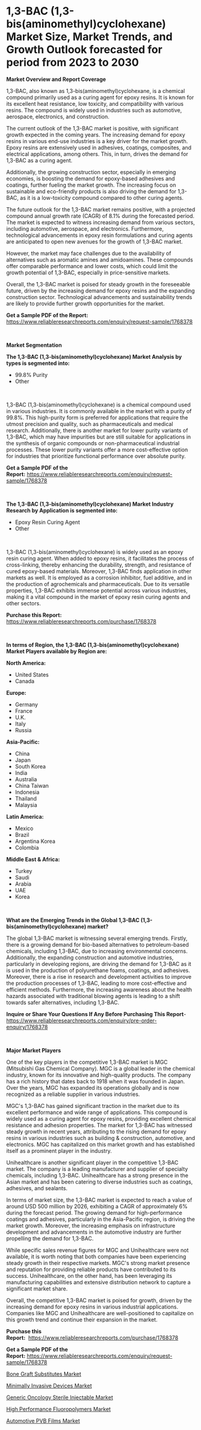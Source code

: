 <p><h1>1,3-BAC (1,3-bis(aminomethyl)cyclohexane) Market Size, Market Trends, and Growth Outlook forecasted for period from 2023 to 2030</h1></p><p><strong>Market Overview and Report Coverage</strong></p>
<p><p>1,3-BAC, also known as 1,3-bis(aminomethyl)cyclohexane, is a chemical compound primarily used as a curing agent for epoxy resins. It is known for its excellent heat resistance, low toxicity, and compatibility with various resins. The compound is widely used in industries such as automotive, aerospace, electronics, and construction.</p><p>The current outlook of the 1,3-BAC market is positive, with significant growth expected in the coming years. The increasing demand for epoxy resins in various end-use industries is a key driver for the market growth. Epoxy resins are extensively used in adhesives, coatings, composites, and electrical applications, among others. This, in turn, drives the demand for 1,3-BAC as a curing agent.</p><p>Additionally, the growing construction sector, especially in emerging economies, is boosting the demand for epoxy-based adhesives and coatings, further fueling the market growth. The increasing focus on sustainable and eco-friendly products is also driving the demand for 1,3-BAC, as it is a low-toxicity compound compared to other curing agents.</p><p>The future outlook for the 1,3-BAC market remains positive, with a projected compound annual growth rate (CAGR) of 8.1% during the forecasted period. The market is expected to witness increasing demand from various sectors, including automotive, aerospace, and electronics. Furthermore, technological advancements in epoxy resin formulations and curing agents are anticipated to open new avenues for the growth of 1,3-BAC market.</p><p>However, the market may face challenges due to the availability of alternatives such as aromatic amines and amidoamines. These compounds offer comparable performance and lower costs, which could limit the growth potential of 1,3-BAC, especially in price-sensitive markets.</p><p>Overall, the 1,3-BAC market is poised for steady growth in the foreseeable future, driven by the increasing demand for epoxy resins and the expanding construction sector. Technological advancements and sustainability trends are likely to provide further growth opportunities for the market.</p></p>
<p><strong>Get a Sample PDF of the Report:</strong> <a href="https://www.reliableresearchreports.com/enquiry/request-sample/1768378">https://www.reliableresearchreports.com/enquiry/request-sample/1768378</a></p>
<p>&nbsp;</p>
<p><strong>Market Segmentation</strong></p>
<p><strong>The 1,3-BAC (1,3-bis(aminomethyl)cyclohexane) Market Analysis by types is segmented into:</strong></p>
<p><ul><li>99.8% Purity</li><li>Other</li></ul></p>
<p>&nbsp;</p>
<p><p>1,3-BAC (1,3-bis(aminomethyl)cyclohexane) is a chemical compound used in various industries. It is commonly available in the market with a purity of 99.8%. This high-purity form is preferred for applications that require the utmost precision and quality, such as pharmaceuticals and medical research. Additionally, there is another market for lower purity variants of 1,3-BAC, which may have impurities but are still suitable for applications in the synthesis of organic compounds or non-pharmaceutical industrial processes. These lower purity variants offer a more cost-effective option for industries that prioritize functional performance over absolute purity.</p></p>
<p><strong>Get a Sample PDF of the Report:</strong>&nbsp;<a href="https://www.reliableresearchreports.com/enquiry/request-sample/1768378">https://www.reliableresearchreports.com/enquiry/request-sample/1768378</a></p>
<p>&nbsp;</p>
<p><strong>The 1,3-BAC (1,3-bis(aminomethyl)cyclohexane) Market Industry Research by Application is segmented into:</strong></p>
<p><ul><li>Epoxy Resin Curing Agent</li><li>Other</li></ul></p>
<p>&nbsp;</p>
<p><p>1,3-BAC (1,3-bis(aminomethyl)cyclohexane) is widely used as an epoxy resin curing agent. When added to epoxy resins, it facilitates the process of cross-linking, thereby enhancing the durability, strength, and resistance of cured epoxy-based materials. Moreover, 1,3-BAC finds application in other markets as well. It is employed as a corrosion inhibitor, fuel additive, and in the production of agrochemicals and pharmaceuticals. Due to its versatile properties, 1,3-BAC exhibits immense potential across various industries, making it a vital compound in the market of epoxy resin curing agents and other sectors.</p></p>
<p><strong>Purchase this Report:</strong>&nbsp; <a href="https://www.reliableresearchreports.com/purchase/1768378">https://www.reliableresearchreports.com/purchase/1768378</a></p>
<p>&nbsp;</p>
<p><strong>In terms of Region, the 1,3-BAC (1,3-bis(aminomethyl)cyclohexane) Market Players available by Region are:</strong></p>
<p>
    <p> <strong> North America: </strong>
        <ul>
            <li>United States</li>
            <li>Canada</li>
        </ul>
        </p> 
    <p> <strong> Europe: </strong>
        <ul>
            <li>Germany</li>
            <li>France</li>
            <li>U.K.</li>
            <li>Italy</li>
            <li>Russia</li>
        </ul>
        </p> 
    <p> <strong> Asia-Pacific: </strong>
        <ul>
            <li>China</li>
            <li>Japan</li>
            <li>South Korea</li>
            <li>India</li>
            <li>Australia</li>
            <li>China Taiwan</li>
            <li>Indonesia</li>
            <li>Thailand</li>
            <li>Malaysia</li>
        </ul>
        </p> 
    <p> <strong> Latin America: </strong>
        <ul>
            <li>Mexico</li>
            <li>Brazil</li>
            <li>Argentina Korea</li>
            <li>Colombia</li>
        </ul>
        </p> 
    <p> <strong> Middle East & Africa: </strong>
        <ul>
            <li>Turkey</li>
            <li>Saudi</li>
            <li>Arabia</li>
            <li>UAE</li>
            <li>Korea</li>
        </ul>
    </p>
    </p>
<p>&nbsp;</p>
<p><strong>What are the Emerging Trends in the Global 1,3-BAC (1,3-bis(aminomethyl)cyclohexane) market?</strong></p>
<p><p>The global 1,3-BAC market is witnessing several emerging trends. Firstly, there is a growing demand for bio-based alternatives to petroleum-based chemicals, including 1,3-BAC, due to increasing environmental concerns. Additionally, the expanding construction and automotive industries, particularly in developing regions, are driving the demand for 1,3-BAC as it is used in the production of polyurethane foams, coatings, and adhesives. Moreover, there is a rise in research and development activities to improve the production processes of 1,3-BAC, leading to more cost-effective and efficient methods. Furthermore, the increasing awareness about the health hazards associated with traditional blowing agents is leading to a shift towards safer alternatives, including 1,3-BAC.</p></p>
<p><strong>Inquire or Share Your Questions If Any Before Purchasing This Report</strong>- <a href="https://www.reliableresearchreports.com/enquiry/pre-order-enquiry/1768378">https://www.reliableresearchreports.com/enquiry/pre-order-enquiry/1768378</a></p>
<p>&nbsp;</p>
<p><strong>Major Market Players</strong></p>
<p><p>One of the key players in the competitive 1,3-BAC market is MGC (Mitsubishi Gas Chemical Company). MGC is a global leader in the chemical industry, known for its innovative and high-quality products. The company has a rich history that dates back to 1918 when it was founded in Japan. Over the years, MGC has expanded its operations globally and is now recognized as a reliable supplier in various industries.</p><p>MGC's 1,3-BAC has gained significant traction in the market due to its excellent performance and wide range of applications. This compound is widely used as a curing agent for epoxy resins, providing excellent chemical resistance and adhesion properties. The market for 1,3-BAC has witnessed steady growth in recent years, attributing to the rising demand for epoxy resins in various industries such as building & construction, automotive, and electronics. MGC has capitalized on this market growth and has established itself as a prominent player in the industry.</p><p>Unihealthcare is another significant player in the competitive 1,3-BAC market. The company is a leading manufacturer and supplier of specialty chemicals, including 1,3-BAC. Unihealthcare has a strong presence in the Asian market and has been catering to diverse industries such as coatings, adhesives, and sealants.</p><p>In terms of market size, the 1,3-BAC market is expected to reach a value of around USD 500 million by 2026, exhibiting a CAGR of approximately 6% during the forecast period. The growing demand for high-performance coatings and adhesives, particularly in the Asia-Pacific region, is driving the market growth. Moreover, the increasing emphasis on infrastructure development and advancements in the automotive industry are further propelling the demand for 1,3-BAC.</p><p>While specific sales revenue figures for MGC and Unihealthcare were not available, it is worth noting that both companies have been experiencing steady growth in their respective markets. MGC's strong market presence and reputation for providing reliable products have contributed to its success. Unihealthcare, on the other hand, has been leveraging its manufacturing capabilities and extensive distribution network to capture a significant market share.</p><p>Overall, the competitive 1,3-BAC market is poised for growth, driven by the increasing demand for epoxy resins in various industrial applications. Companies like MGC and Unihealthcare are well-positioned to capitalize on this growth trend and continue their expansion in the market.</p></p>
<p><strong>Purchase this Report:</strong>&nbsp;&nbsp;<a href="https://www.reliableresearchreports.com/purchase/1768378">https://www.reliableresearchreports.com/purchase/1768378</a></p>
<p></p>
<p><strong>Get a Sample PDF of the Report:</strong>&nbsp;<a href="https://www.reliableresearchreports.com/enquiry/request-sample/1768378">https://www.reliableresearchreports.com/enquiry/request-sample/1768378</a></p>
<p><p><a href="https://www.linkedin.com/pulse/bone-graft-substitutes-market-size-growth-forecast-from-memqf/">Bone Graft Substitutes Market</a></p><p><a href="https://www.linkedin.com/pulse/minimally-invasive-devices-market-challenges-opportunities-4heaf/">Minimally Invasive Devices Market</a></p><p><a href="https://medium.com/@donaldmendez2018/generic-oncology-sterile-injectable-market-size-and-market-trends-complete-industry-overview-2023-258211483046">Generic Oncology Sterile Injectable Market</a></p><p><a href="https://medium.com/@randyrose31/high-performance-fluoropolymers-market-size-cagr-trends-2024-2030-06590e339988">High Performance Fluoropolymers Market</a></p><p><a href="https://github.com/amonskiyk/Market-Research-Report-List-1/blob/main/automotive-pvb-films-market.md">Automotive PVB Films Market</a></p></p>